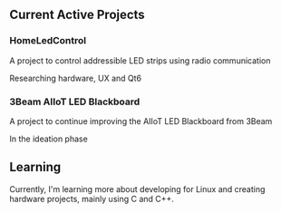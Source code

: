 ## Current Active Projects
### HomeLedControl
A project to control addressible LED strips using radio communication

Researching hardware, UX and Qt6
### 3Beam AIIoT LED Blackboard
A project to continue improving the AIIoT LED Blackboard from 3Beam

In the ideation phase
## Learning
Currently, I'm learning more about developing for Linux and creating hardware projects, mainly using C and C++.
<!--
**mxizzy/mxizzy** is a ✨ _special_ ✨ repository because its `README.md` (this file) appears on your GitHub profile.

Here are some ideas to get you started:

- 🔭 I’m currently working on ...
- 🌱 I’m currently learning ...
- 👯 I’m looking to collaborate on ...
- 🤔 I’m looking for help with ...
- 💬 Ask me about ...
- 📫 How to reach me: ...
- 😄 Pronouns: ...
- ⚡ Fun fact: ...
-->
